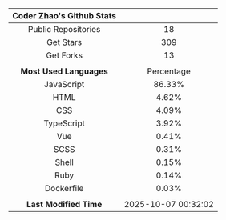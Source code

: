 | **Coder Zhao's Github Stats** | |
|:-:|:-:|
| Public Repositories | 18 |
| Get Stars | 309 |
| Get Forks | 13 |
| | |
| **Most Used Languages** | Percentage |
| JavaScript | 86.33% |
| HTML | 4.62% |
| CSS | 4.09% |
| TypeScript | 3.92% |
| Vue | 0.41% |
| SCSS | 0.31% |
| Shell | 0.15% |
| Ruby | 0.14% |
| Dockerfile | 0.03% |
| | |
| **Last Modified Time** | 2025-10-07 00:32:02 |